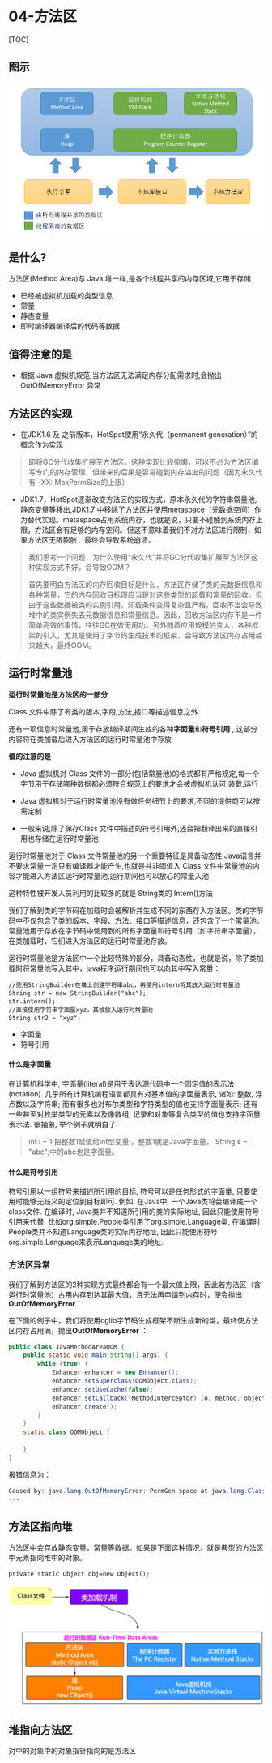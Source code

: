 # 04-方法区

[TOC]

## 图示

![img](../../assets/1671546-20190427141310333-343604547.png)

## 是什么?

方法区(Method Area)与 Java 堆一样,是各个线程共享的内存区域,它用于存储

- 已经被虚拟机加载的类型信息
- 常量
- 静态变量
- 即时编译器编译后的代码等数据

## 值得注意的是

- 根据 Java 虚拟机规范,当方法区无法满足内存分配需求时,会抛出 OutOfMemoryError 异常

## 方法区的实现

- 在JDK1.6 及 之前版本，HotSpot使用“永久代（permanent generation）”的概念作为实现

> 即将GC分代收集扩展至方法区。这种实现比较偷懒，可以不必为方法区编写专门的内存管理，但带来的后果是容易碰到内存溢出的问题（因为永久代有 -XX: MaxPermSize的上限）

- JDK1.7，HotSpot逐渐改变方法区的实现方式，原本永久代的字符串常量池,静态变量等移出,JDK1.7 中移除了方法区并使用metaspace（元数据空间）作为替代实现。metaspace占用系统内存，也就是说，只要不碰触到系统内存上限，方法区会有足够的内存空间。但这不意味着我们不对方法区进行限制，如果方法区无限膨胀，最终会导致系统崩溃。

> 我们思考一个问题，为什么使用“永久代”并将GC分代收集扩展至方法区这种实现方式不好，会导致OOM？
>
> 首先要明白方法区的内存回收目标是什么，方法区存储了类的元数据信息和各种常量，它的内存回收目标理应当是对这些类型的卸载和常量的回收。但由于这些数据被类的实例引用，卸载条件变得复杂且严格，回收不当会导致堆中的类实例失去元数据信息和常量信息。因此，回收方法区内存不是一件简单高效的事情，往往GC在做无用功。另外随着应用规模的变大，各种框架的引入，尤其是使用了字节码生成技术的框架，会导致方法区内存占用越来越大，最终OOM。

## 运行时常量池

**运行时常量池是方法区的一部分**

Class 文件中除了有类的版本,字段,方法,接口等描述信息之外

还有一项信息时常量池,用于存放编译期间生成的各种**字面量**和**符号引用** , 这部分内容将在类加载后进入方法区的运行时常量池中存放

**值的注意的是**

- Java 虚拟机对 Class 文件的一部分(包括常量池)的格式都有严格规定,每一个字节用于存储哪种数据都必须符合规范上的要求才会被虚拟机认可,装载,运行

- Java 虚拟机对于运行时常量池没有做任何细节上的要求,不同的提供商可以按需定制
- 一般来说,除了保存Class 文件中描述的符号引用外,还会把翻译出来的直接引用也存储在运行时常量池

运行时常量池对于 Class 文件常量池的另一个重要特征是具备动态性,Java语言并不要求常量一定只有编译器才能产生,也就是并非阈值入 Class 文件中常量池的内容才能进入方法区运行时常量池,运行期间也可以放心的常量入池

这种特性被开发人员利用的比较多的就是 String类的 Intern()方法



我们了解到类的字节码在加载时会被解析并生成不同的东西存入方法区。类的字节码中不仅包含了类的版本、字段、方法、接口等描述信息，还包含了一个常量池。常量池用于存放在字节码中使用到的所有字面量和符号引用（如字符串字面量），在类加载时，它们进入方法区的运行时常量池存放。

运行时常量池是方法区中一个比较特殊的部分，具备动态性，也就是说，除了类加载时将常量池写入其中，java程序运行期间也可以向其中写入常量：

```
//使用StringBuilder在堆上创建字符串abc，再使用intern将其放入运行时常量池
String str = new StringBuilder("abc");
str.intern();
//直接使用字符串字面量xyz，其被放入运行时常量池
String str2 = "xyz";
```

- 字面量
- 符号引用

#### 什么是字面量

在计算机科学中, 字面量(literal)是用于表达源代码中一个固定值的表示法(notation). 几乎所有计算机编程语言都具有对基本值的字面量表示, 诸如: 整数, 浮点数以及字符串; 而有很多也对布尔类型和字符类型的值也支持字面量表示; 还有一些甚至对枚举类型的元素以及像数组, 记录和对象等复合类型的值也支持字面量表示法.
很抽象, 举个例子就明白了.

> int i = 1;把整数1赋值给int型变量i，整数1就是Java字面量，
> String s = "abc";中的abc也是字面量。

#### 什么是符号引用

符号引用以一组符号来描述所引用的目标, 符号可以是任何形式的字面量, 只要使用时能够无歧义的定位到目标即可. 例如, 在Java中, 一个Java类将会编译成一个class文件. 在编译时, Java类并不知道所引用的类的实际地址, 因此只能使用符号引用来代替. 比如org.simple.People类引用了org.simple.Language类, 在编译时People类并不知道Language类的实际内存地址, 因此只能使用符号org.simple.Language来表示Language类的地址.

### 方法区异常

我们了解到方法区的2种实现方式最终都会有一个最大值上限，因此若方法区（含运行时常量池）占用内存到达其最大值，且无法再申请到内存时，便会抛出 **OutOfMemoryError** 

在下面的例子中，我们将使用cglib字节码生成框架不断生成新的类，最终使方法区内存占用满，抛出**OutOfMemoryError** ：

```java
public class JavaMethodAreaOOM {
    public static void main(String[] args) {
        while (true) {
            Enhancer enhancer = new Enhancer();
            enhancer.setSuperclass(OOMObject.class);
            enhancer.setUseCache(false);
            enhancer.setCallback((MethodInterceptor) (o, method, objects, methodProxy) -> methodProxy.invokeSuper(objects, args));
            enhancer.create();
        }
    }
    static class OOMObject {

    }
}
```

报错信息为：

```java
Caused by: java.lang.OutOfMemoryError: PermGen space at java.lang.ClassLoader.defineClass1(Native Method)
···
```

## 方法区指向堆

方法区中会存放静态变量，常量等数据。如果是下面这种情况，就是典型的方法区中元素指向堆中的对象。

```
private static Object obj=new Object();
```



![image-20200907100115989](../../assets/image-20200907100115989.png)

## 堆指向方法区

对中的对象中的对象指针指向的是方法区